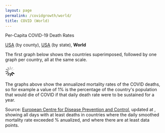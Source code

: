 ```yaml
---
layout: page
permalink: /covidgrowth/world/
title: COVID (World)
---
```


<script src="https://cdn.jsdelivr.net/npm/moment@2.24.0" defer></script>
<script src="https://cdn.jsdelivr.net/npm/chart.js@2.8.0" defer></script>
<script src="/covidgrowth/data.js" defer></script>
<script src="/covidgrowth/world.js" defer></script>

Per-Capita COVID-19 Death Rates

[USA](/covidgrowth/usa)  (by county), [USA](/covidgrowth/state)  (by state), **World**

The first graph below shows the countries superimposed, followed by one graph per country, all at the same scale.

<section>
  <img id="spinnerElement" src="/img/spinner32.gif">
</section>

The graphs above show the annualized mortality rates of the COVID deaths, so for example a value of 1% is the percentage of the country's population that would die of COVID if that daily death rate were to be sustained for a year.

Source: [European Centre for Disease Prevention and Control][1],
updated at <span id="updateTimeElement"></span>, showing all days with at least <span id="minDeathsElement"></span> deaths in countries where the daily smoothed mortality rate exceeded <span id="minMortalityRateElement"></span>% anualized, and where there are at least <span id="minPointsElement"></span> data points.


[1]: https://www.ecdc.europa.eu/en/publications-data/download-todays-data-geographic-distribution-covid-19-cases-worldwide
